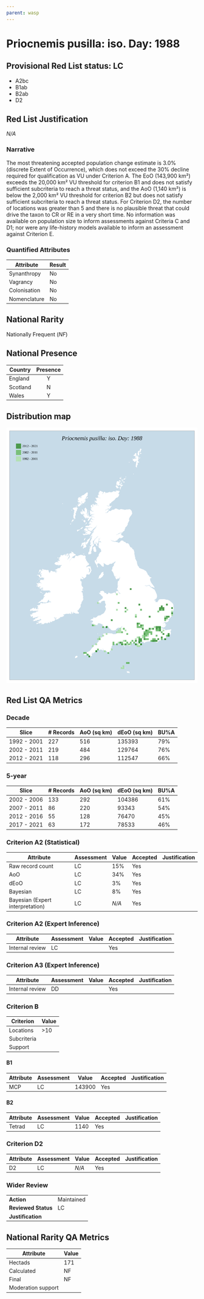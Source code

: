 ```yaml
---
parent: wasp
---
```


# Priocnemis pusilla: iso. Day: 1988

## Provisional Red List status: LC
- A2bc
- B1ab
- B2ab
- D2

## Red List Justification
*N/A*

### Narrative


The most threatening accepted population change estimate is 3.0% (discrete Extent of Occurrence), which does not exceed the 30% decline required for qualification as VU under Criterion A. The EoO (143,900 km²) exceeds the 20,000 km² VU threshold for criterion B1 and does not satisfy sufficient subcriteria to reach a threat status, and the AoO (1,140 km²) is below the 2,000 km² VU threshold for criterion B2 but does not satisfy sufficient subcriteria to reach a threat status. For Criterion D2, the number of locations was greater than 5 and there is no plausible threat that could drive the taxon to CR or RE in a very short time. No information was available on population size to inform assessments against Criteria C and D1; nor were any life-history models available to inform an assessment against Criterion E.

### Quantified Attributes
|Attribute|Result|
|---|---|
|Synanthropy|No|
|Vagrancy|No|
|Colonisation|No|
|Nomenclature|No|


## National Rarity
Nationally Frequent (*NF*)

## National Presence
|Country|Presence
|---|:-:|
|England|Y|
|Scotland|N|
|Wales|Y|


## Distribution map
![](../map/677.svg)

## Red List QA Metrics
### Decade
| Slice | # Records | AoO (sq km) | dEoO (sq km) |BU%A |
|---|---|---|---|---|
|1992 - 2001|227|516|135393|79%|
|2002 - 2011|219|484|129764|76%|
|2012 - 2021|118|296|112547|66%|

### 5-year
| Slice | # Records | AoO (sq km) | dEoO (sq km) |BU%A |
|---|---|---|---|---|
|2002 - 2006|133|292|104386|61%|
|2007 - 2011|86|220|93343|54%|
|2012 - 2016|55|128|76470|45%|
|2017 - 2021|63|172|78533|46%|

### Criterion A2 (Statistical)
|Attribute|Assessment|Value|Accepted|Justification
|---|---|---|---|---|
|Raw record count|LC|15%|Yes||
|AoO|LC|34%|Yes||
|dEoO|LC|3%|Yes||
|Bayesian|LC|8%|Yes||
|Bayesian (Expert interpretation)|LC|*N/A*|Yes||

### Criterion A2 (Expert Inference)
|Attribute|Assessment|Value|Accepted|Justification
|---|---|---|---|---|
|Internal review|LC||Yes||

### Criterion A3 (Expert Inference)
|Attribute|Assessment|Value|Accepted|Justification
|---|---|---|---|---|
|Internal review|DD||Yes||

### Criterion B
|Criterion| Value|
|---|---|
|Locations|>10|
|Subcriteria||
|Support||

#### B1
|Attribute|Assessment|Value|Accepted|Justification
|---|---|---|---|---|
|MCP|LC|143900|Yes||

#### B2
|Attribute|Assessment|Value|Accepted|Justification
|---|---|---|---|---|
|Tetrad|LC|1140|Yes||

### Criterion D2
|Attribute|Assessment|Value|Accepted|Justification
|---|---|---|---|---|
|D2|LC|*N/A*|Yes||

### Wider Review
|  |  |
|---|---|
|**Action**|Maintained|
|**Reviewed Status**|LC|
|**Justification**||

## National Rarity QA Metrics
|Attribute|Value|
|---|---|
|Hectads|171|
|Calculated|NF|
|Final|NF|
|Moderation support||
